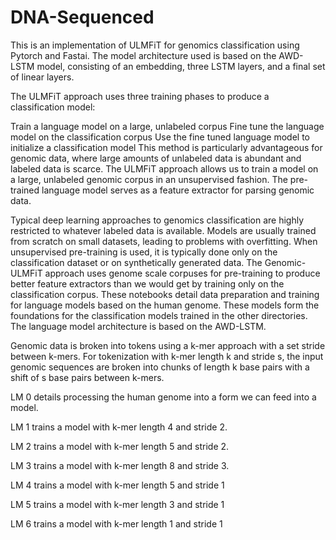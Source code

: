 # DNA-Sequenced
This is an implementation of ULMFiT for genomics classification using Pytorch and Fastai. The model architecture used is based on the AWD-LSTM model, consisting of an embedding, three LSTM layers, and a final set of linear layers.

The ULMFiT approach uses three training phases to produce a classification model:

Train a language model on a large, unlabeled corpus
Fine tune the language model on the classification corpus
Use the fine tuned language model to initialize a classification model
This method is particularly advantageous for genomic data, where large amounts of unlabeled data is abundant and labeled data is scarce. The ULMFiT approach allows us to train a model on a large, unlabeled genomic corpus in an unsupervised fashion. The pre-trained language model serves as a feature extractor for parsing genomic data.

Typical deep learning approaches to genomics classification are highly restricted to whatever labeled data is available. Models are usually trained from scratch on small datasets, leading to problems with overfitting. When unsupervised pre-training is used, it is typically done only on the classification dataset or on synthetically generated data. The Genomic-ULMFiT approach uses genome scale corpuses for pre-training to produce better feature extractors than we would get by training only on the classification corpus.
These notebooks detail data preparation and training for language models based on the human genome. These models form the foundations for the classification models trained in the other directories. The language model architecture is based on the AWD-LSTM.

Genomic data is broken into tokens using a k-mer approach with a set stride between k-mers. For tokenization with k-mer length k and stride s, the input genomic sequences are broken into chunks of length k base pairs with a shift of s base pairs between k-mers.

LM 0 details processing the human genome into a form we can feed into a model.

LM 1 trains a model with k-mer length 4 and stride 2.

LM 2 trains a model with k-mer length 5 and stride 2.

LM 3 trains a model with k-mer length 8 and stride 3.

LM 4 trains a model with k-mer length 5 and stride 1

LM 5 trains a model with k-mer length 3 and stride 1

LM 6 trains a model with k-mer length 1 and stride 1
